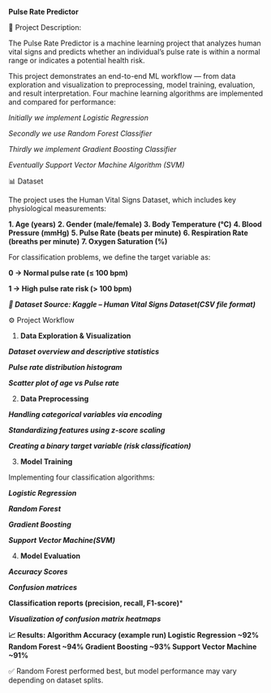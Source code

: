 **Pulse Rate Predictor**

📖 Project Description: 

The Pulse Rate Predictor is a machine learning project that analyzes human vital signs and predicts whether an individual’s pulse rate is within a normal range or indicates a potential health risk.

This project demonstrates an end-to-end ML workflow — from data exploration and visualization to preprocessing, model training, evaluation, and result interpretation. Four machine learning algorithms are implemented and compared for performance:

*Initially we implement Logistic Regression*

*Secondly we use Random Forest Classifier*

*Thirdly we implement Gradient Boosting Classifier*

*Eventually Support Vector Machine Algorithm (SVM)*

📊 Dataset

The project uses the Human Vital Signs Dataset, which includes key physiological measurements:

**1. Age (years)**
**2. Gender (male/female)**
**3. Body Temperature (°C)**
**4. Blood Pressure (mmHg)**
**5. Pulse Rate (beats per minute)**
**6. Respiration Rate (breaths per minute)**
**7. Oxygen Saturation (%)**

For classification problems, we define the target variable as:

**0 → Normal pulse rate (≤ 100 bpm)**

**1 → High pulse rate risk (> 100 bpm)**

***📌 Dataset Source: Kaggle – Human Vital Signs Dataset(CSV file format)***

⚙️ Project Workflow
1. **Data Exploration & Visualization**

***Dataset overview and descriptive statistics***

***Pulse rate distribution histogram***

***Scatter plot of age vs Pulse rate***

2. **Data Preprocessing**

***Handling categorical variables via encoding***

***Standardizing features using z-score scaling***

***Creating a binary target variable (risk classification)***

3. **Model Training**

Implementing four classification algorithms:

***Logistic Regression***

***Random Forest***

***Gradient Boosting***

***Support Vector Machine(SVM)***

4. **Model Evaluation**

***Accuracy Scores***

***Confusion matrices***

**Classification reports (precision, recall, F1-score)***

***Visualization of confusion matrix heatmaps***

**📈 Results: 
Algorithm	Accuracy (example run)
Logistic Regression	~92%
Random Forest	~94%
Gradient Boosting	~93%
Support Vector Machine	~91%**

✅ Random Forest performed best, but model performance may vary depending on dataset splits.

